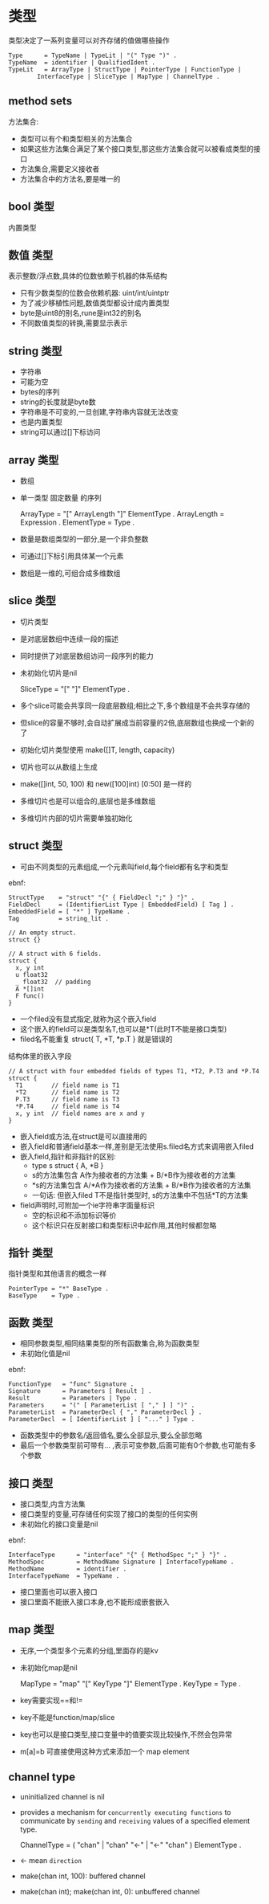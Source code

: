 # 类型

类型决定了一系列变量可以对齐存储的值做哪些操作

    Type      = TypeName | TypeLit | "(" Type ")" .
    TypeName  = identifier | QualifiedIdent .
    TypeLit   = ArrayType | StructType | PointerType | FunctionType |
            InterfaceType | SliceType | MapType | ChannelType .

## method sets

方法集合:

- 类型可以有个和类型相关的方法集合
- 如果这些方法集合满足了某个接口类型,那这些方法集合就可以被看成类型的接口
- 方法集合,需要定义接收者
- 方法集合中的方法名,要是唯一的

## bool 类型

内置类型

## 数值 类型

表示整数/浮点数,具体的位数依赖于机器的体系结构

- 只有少数类型的位数会依赖机器: uint/int/uintptr
- 为了减少移植性问题,数值类型都设计成内置类型
- byte是uint8的别名,rune是int32的别名
- 不同数值类型的转换,需要显示表示

## string 类型

- 字符串
- 可能为空
- bytes的序列
- string的长度就是byte数
- 字符串是不可变的,一旦创建,字符串内容就无法改变
- 也是内置类型
- string可以通过[]下标访问

## array 类型

- 数组
- 单一类型 固定数量 的序列

    ArrayType   = "[" ArrayLength "]" ElementType .
    ArrayLength = Expression .
    ElementType = Type .

- 数量是数组类型的一部分,是一个非负整数
- 可通过[]下标引用具体某一个元素
- 数组是一维的,可组合成多维数组

## slice 类型

- 切片类型
- 是对底层数组中连续一段的描述
- 同时提供了对底层数组访问一段序列的能力
- 未初始化切片是nil

    SliceType = "[" "]" ElementType .

- 多个slice可能会共享同一段底层数组;相比之下,多个数组是不会共享存储的
- 但slice的容量不够时,会自动扩展成当前容量的2倍,底层数组也换成一个新的了
- 初始化切片类型使用 make([]T, length, capacity)
- 切片也可以从数组上生成
- make([]int, 50, 100) 和 new([100]int) [0:50] 是一样的
- 多维切片也是可以组合的,底层也是多维数组
- 多维切片内部的切片需要单独初始化

## struct 类型

- 可由不同类型的元素组成,一个元素叫field,每个field都有名字和类型

ebnf:

    StructType    = "struct" "{" { FieldDecl ";" } "}" .  
    FieldDecl     = (IdentifierList Type | EmbeddedField) [ Tag ] .  
    EmbeddedField = [ "*" ] TypeName .  
    Tag           = string_lit .

    // An empty struct.  
    struct {}

    // A struct with 6 fields.
    struct {
      x, y int
      u float32
      _ float32  // padding
      A *[]int
      F func()
    }

- 一个filed没有显式指定,就称为这个嵌入field
- 这个嵌入的field可以是类型名T,也可以是\*T(此时T不能是接口类型)
- filed名不能重复 struct{ T, \*T, \*p.T } 就是错误的

结构体里的嵌入字段

    // A struct with four embedded fields of types T1, *T2, P.T3 and *P.T4
    struct {
      T1        // field name is T1
      *T2       // field name is T2
      P.T3      // field name is T3
      *P.T4     // field name is T4
      x, y int  // field names are x and y
    }

- 嵌入field或方法,在struct是可以直接用的
- 嵌入field和普通field基本一样,差别是无法使用s.filed名方式来调用嵌入filed
- 嵌入field,指针和非指针的区别:
  - type s struct { A, \*B }
  - s的方法集包含   A作为接收者的方法集 + B/\*B作为接收者的方法集
  - \*s的方法集包含  A/\*A作为接收者的方法集 + B/\*B作为接收者的方法集
  - 一句话: 但嵌入filed T不是指针类型时, s的方法集中不包括\*T的方法集
- field声明时,可附加一个ie字符串字面量标识
  - 空的标识和不添加标识等价
  - 这个标识只在反射接口和类型标识中起作用,其他时候都忽略

## 指针 类型

指针类型和其他语言的概念一样

    PointerType = "*" BaseType .
    BaseType    = Type .

## 函数 类型

- 相同参数类型,相同结果类型的所有函数集合,称为函数类型
- 未初始化值是nil

ebnf:

    FunctionType   = "func" Signature .
    Signature      = Parameters [ Result ] .
    Result         = Parameters | Type .
    Parameters     = "(" [ ParameterList [ "," ] ] ")" .
    ParameterList  = ParameterDecl { "," ParameterDecl } .
    ParameterDecl  = [ IdentifierList ] [ "..." ] Type .

- 函数类型中的参数名/返回值名,要么全部显示,要么全部忽略
- 最后一个参数类型前可带有... ,表示可变参数,后面可能有0个参数,也可能有多个参数

## 接口 类型

- 接口类型,内含方法集
- 接口类型的变量,可存储任何实现了接口的类型的任何实例
- 未初始化的接口变量是nil

ebnf:

    InterfaceType      = "interface" "{" { MethodSpec ";" } "}" .
    MethodSpec         = MethodName Signature | InterfaceTypeName .
    MethodName         = identifier .
    InterfaceTypeName  = TypeName .

- 接口里面也可以嵌入接口
- 接口里面不能嵌入接口本身,也不能形成嵌套嵌入

## map 类型

- 无序,一个类型多个元素的分组,里面存的是kv
- 未初始化map是nil

    MapType     = "map" "[" KeyType "]" ElementType .
    KeyType     = Type .

- key需要实现==和!=
- key不能是function/map/slice
- key也可以是接口类型,接口变量中的值要实现比较操作,不然会包异常
- m[a]=b 可直接使用这种方式来添加一个 map element

## channel type

- uninitialized channel is nil
- provides a mechanism for `concurrently executing functions` to
 communicate by `sending` and `receiving` values of a specified element type.

    ChannelType = ( "chan" | "chan" "<-" | "<-" "chan" ) ElementType .

- <- mean `direction`
- make(chan int, 100): buffered channel
- make(chan int); make(chan int, 0): unbuffered channel
